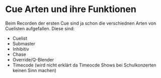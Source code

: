 # Cue Arten und ihre Funktionen

Beim Recorden der ersten Cue sind ja schon die verschiednen Arten von Cuelisten aufgefallen. Diese sind: 

- Cuelist
- Submaster
- Inhibitiv
- Chase
- Override/Q-Blender
- Timecode (wird nicht erklärt da Timeocde Shows bei Schulkonzerten keinen Sinn machen)